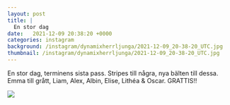 ```yaml
---
layout: post
title: |
  En stor dag
date:   2021-12-09 20:38:20 +0000
categories: instagram
background: /instagram/dynamixherrljunga/2021-12-09_20-38-20_UTC.jpg
thumbnail: /instagram/dynamixherrljunga/2021-12-09_20-38-20_UTC.jpg
---
```

En stor dag, terminens sista pass. Stripes till några, nya bälten till dessa. Emma till grått, Liam, Alex, Albin, Elise, Lithéa & Oscar. GRATTIS!! 



<img src='/www-dynamix-herrljunga/instagram/dynamixherrljunga/2021-12-09_20-38-20_UTC.jpg' class='img-fluid' />
